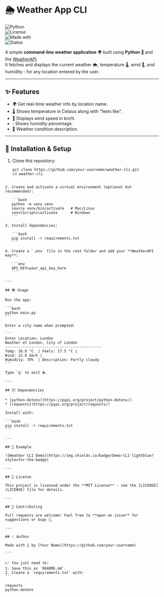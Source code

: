 # 🌦️ Weather App CLI

![Python](https://img.shields.io/badge/Python-3.8%2B-blue.svg)  
![License](https://img.shields.io/badge/License-MIT-green.svg)  
![Made with](https://img.shields.io/badge/Made%20with-💖-ff69b4.svg)  
![Status](https://img.shields.io/badge/Status-Active-success.svg)  

A simple **command-line weather application** 🌍 built using **Python** 🐍 and the [WeatherAPI](https://www.weatherapi.com/).  
It fetches and displays the current weather 🌦️, temperature 🌡️, wind 💨, and humidity 💧 for any location entered by the user.

---

## ✨ Features
- 🌍 Get real-time weather info by location name.  
- 🌡️ Shows temperature in Celsius along with "feels like".  
- 💨 Displays wind speed in km/h.  
- 💧 Shows humidity percentage.  
- 📝 Weather condition description.  

---

## 🚀 Installation & Setup

1. Clone this repository:
   ```bash
   git clone https://github.com/your-username/weather-cli.git
   cd weather-cli
````

2. Create and activate a virtual environment (optional but recommended):

   ```bash
   python -m venv venv
   source venv/bin/activate   # Mac/Linux
   venv\Scripts\activate      # Windows
   ```

3. Install dependencies:

   ```bash
   pip install -r requirements.txt
   ```

4. Create a `.env` file in the root folder and add your **WeatherAPI key**:

   ```env
   API_KEY=your_api_key_here
   ```

---

## 🛠️ Usage

Run the app:

```bash
python main.py
```

Enter a city name when prompted:

```
Enter Location: London
Weather of London, City of London
--------------------------------------------
Temp: 18.0 °C  | Feels: 17.5 °C |
Wind: 12.0 km/h |
Humidity: 70%  | Description: Partly cloudy
```

Type `q` to exit ❌.

---

## 📦 Dependencies

* [python-dotenv](https://pypi.org/project/python-dotenv/)
* [requests](https://pypi.org/project/requests/)

Install with:

```bash
pip install -r requirements.txt
```

---

## 📸 Example

![Weather CLI Demo](https://img.shields.io/badge/Demo-CLI-lightblue?style=for-the-badge)

---

## 📝 License

This project is licensed under the **MIT License** - see the [LICENSE](LICENSE) file for details.

---

## 🤝 Contributing

Pull requests are welcome! Feel free to **open an issue** for suggestions or bugs 🐛.

---

## 💡 Author

Made with 💖 by [Your Name](https://github.com/your-username)

```

👉 You just need to:  
1. Save this as `README.md`.  
2. Create a `requirements.txt` with:  
```

requests
python-dotenv


